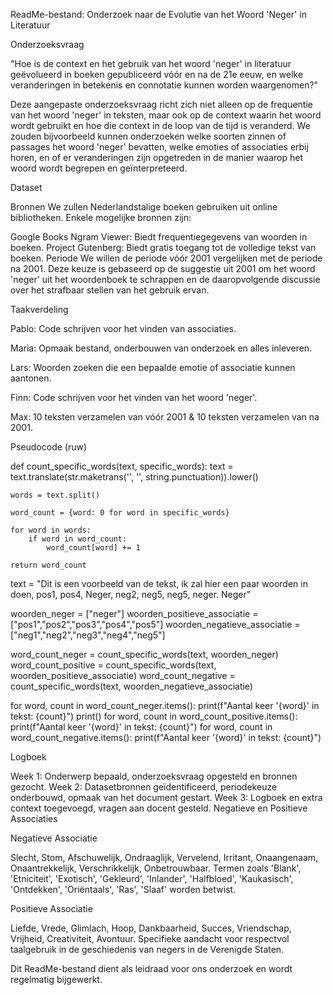 ReadMe-bestand: Onderzoek naar de Evolutie van het Woord 'Neger' in Literatuur

Onderzoeksvraag

"Hoe is de context en het gebruik van het woord 'neger' in literatuur geëvolueerd in boeken gepubliceerd vóór en na de 21e eeuw, en welke veranderingen in betekenis en connotatie kunnen worden waargenomen?"

Deze aangepaste onderzoeksvraag richt zich niet alleen op de frequentie van het woord 'neger' in teksten, maar ook op de context waarin het woord wordt gebruikt en hoe die context in de loop van de tijd is veranderd. We zouden bijvoorbeeld kunnen onderzoeken welke soorten zinnen of passages het woord 'neger' bevatten, welke emoties of associaties erbij horen, en of er veranderingen zijn opgetreden in de manier waarop het woord wordt begrepen en geïnterpreteerd.

Dataset

Bronnen
We zullen Nederlandstalige boeken gebruiken uit online bibliotheken. Enkele mogelijke bronnen zijn:

Google Books Ngram Viewer: Biedt frequentiegegevens van woorden in boeken.
Project Gutenberg: Biedt gratis toegang tot de volledige tekst van boeken.
Periode
We willen de periode vóór 2001 vergelijken met de periode na 2001. Deze keuze is gebaseerd op de suggestie uit 2001 om het woord 'neger' uit het woordenboek te schrappen en de daaropvolgende discussie over het strafbaar stellen van het gebruik ervan.

Taakverdeling

Pablo: Code schrijven voor het vinden van associaties.

Maria: Opmaak bestand, onderbouwen van onderzoek en alles inleveren.

Lars: Woorden zoeken die een bepaalde emotie of associatie kunnen aantonen.

Finn: Code schrijven voor het vinden van het woord 'neger'.

Max: 10 teksten verzamelen van vóór 2001 & 10 teksten verzamelen van na 2001.


Pseudocode (ruw)

def count_specific_words(text, specific_words):
    text = text.translate(str.maketrans('', '', string.punctuation)).lower()
    
    words = text.split()

    word_count = {word: 0 for word in specific_words}
    
    for word in words:
        if word in word_count:
            word_count[word] += 1
    
    return word_count

text = "Dit is een voorbeeld van de tekst, ik zal hier een paar woorden in doen, pos1, pos4, Neger, neg2, neg5, neg5, neger. Neger"

woorden_neger = ["neger"]
woorden_positieve_associatie = ["pos1","pos2","pos3","pos4","pos5"]
woorden_negatieve_associatie = ["neg1","neg2","neg3","neg4","neg5"]

word_count_neger = count_specific_words(text, woorden_neger)
word_count_positive = count_specific_words(text, woorden_positieve_associatie)
word_count_negative = count_specific_words(text, woorden_negatieve_associatie)

for word, count in word_count_neger.items():
    print(f"Aantal keer '{word}' in tekst: {count}")
print()
for word, count in word_count_positive.items():
    print(f"Aantal keer '{word}' in tekst: {count}")
for word, count in word_count_negative.items():
    print(f"Aantal keer '{word}' in tekst: {count}")
    
Logboek

Week 1: Onderwerp bepaald, onderzoeksvraag opgesteld en bronnen gezocht.
Week 2: Datasetbronnen geïdentificeerd, periodekeuze onderbouwd, opmaak van het document gestart.
Week 3: Logboek en extra context toegevoegd, vragen aan docent gesteld.
Negatieve en Positieve Associaties

Negatieve Associatie

Slecht, Stom, Afschuwelijk, Ondraaglijk, Vervelend, Irritant, Onaangenaam, Onaantrekkelijk, Verschrikkelijk, Onbetrouwbaar.
Termen zoals 'Blank', 'Etniciteit', 'Exotisch', 'Gekleurd', 'Inlander', 'Halfbloed', 'Kaukasisch', 'Ontdekken', 'Oriëntaals', 'Ras', 'Slaaf' worden betwist.

Positieve Associatie

Liefde, Vrede, Glimlach, Hoop, Dankbaarheid, Succes, Vriendschap, Vrijheid, Creativiteit, Avontuur.
Specifieke aandacht voor respectvol taalgebruik in de geschiedenis van negers in de Verenigde Staten.

Dit ReadMe-bestand dient als leidraad voor ons onderzoek en wordt regelmatig bijgewerkt.
